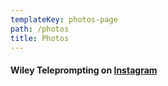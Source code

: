 ```yaml
---
templateKey: photos-page
path: /photos
title: Photos
---
```

#### Wiley Teleprompting on [Instagram](https://www.instagram.com/wileyteleprompting/)



